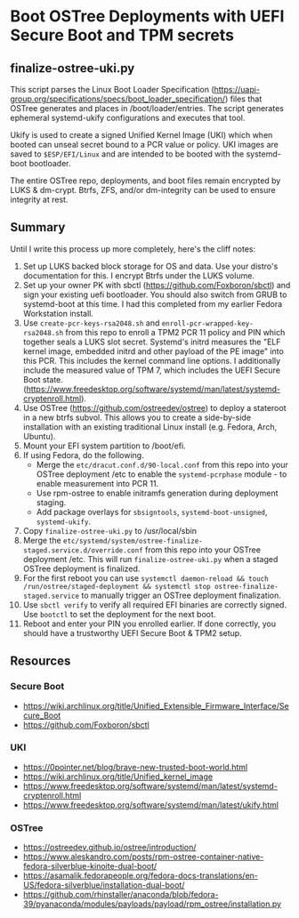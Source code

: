 # Boot OSTree Deployments with UEFI Secure Boot and TPM secrets

## finalize-ostree-uki.py

This script parses the Linux Boot Loader Specification (https://uapi-group.org/specifications/specs/boot_loader_specification/) files that OSTree generates and places in /boot/loader/entries. The script generates ephemeral systemd-ukify configurations and executes that tool.

Ukify is used to create a signed Unified Kernel Image (UKI) which when booted can unseal secret bound to a PCR value or policy. UKI images are saved to `$ESP/EFI/Linux` and are intended to be booted with the systemd-boot bootloader.

The entire OSTree repo, deployments, and boot files remain encrypted by LUKS & dm-crypt. Btrfs, ZFS, and/or dm-integrity can be used to ensure integrity at rest.

## Summary

Until I write this process up more completely, here's the cliff notes:

1. Set up LUKS backed block storage for OS and data. Use your distro's documentation for this. I encrypt Btrfs under the LUKS volume.
2. Set up your owner PK with sbctl (https://github.com/Foxboron/sbctl) and sign your existing uefi bootloader. You should also switch from GRUB to systemd-boot at this time. I had this completed from my earlier Fedora Workstation install.
3. Use `create-pcr-keys-rsa2048.sh` and `enroll-pcr-wrapped-key-rsa2048.sh` from this repo to enroll a TPM2 PCR 11 policy and PIN which together seals a LUKS slot secret. Systemd's initrd measures the "ELF kernel image, embedded initrd and other payload of the PE image" into this PCR. This includes the kernel command line options. I additionally include the measured value of TPM 7, which includes the UEFI Secure Boot state. (https://www.freedesktop.org/software/systemd/man/latest/systemd-cryptenroll.html).
4. Use OSTree (https://github.com/ostreedev/ostree) to deploy a stateroot in a new btrfs subvol. This allows you to create a side-by-side installation with an existing traditional Linux install (e.g. Fedora, Arch, Ubuntu).
5. Mount your EFI system partition to /boot/efi.
6. If using Fedora, do the following.
    - Merge the `etc/dracut.conf.d/90-local.conf` from this repo into your OSTree deployment /etc to enable the `systemd-pcrphase` module - to enable measurement into PCR 11.
    - Use rpm-ostree to enable initramfs generation during deployment staging.
    - Add package overlays for `sbsigntools`, `systemd-boot-unsigned`, `systemd-ukify`.
7. Copy `finalize-ostree-uki.py` to /usr/local/sbin
8. Merge the `etc/systemd/system/ostree-finalize-staged.service.d/override.conf` from this repo into your OSTree deployment /etc. This will run `finalize-ostree-uki.py` when a staged OSTree deployment is finalized.
9. For the first reboot you can use `systemctl daemon-reload && touch /run/ostree/staged-deployment && systemctl stop ostree-finalize-staged.service` to manually trigger an OSTree deployment finalization.
10. Use `sbctl verify` to verify all required EFI binaries are correctly signed. Use `bootctl` to set the deployment for the next boot.
11. Reboot and enter your PIN you enrolled earlier. If done correctly, you should have a trustworthy UEFI Secure Boot & TPM2 setup.

## Resources

### Secure Boot

- https://wiki.archlinux.org/title/Unified_Extensible_Firmware_Interface/Secure_Boot
- https://github.com/Foxboron/sbctl


### UKI

- https://0pointer.net/blog/brave-new-trusted-boot-world.html
- https://wiki.archlinux.org/title/Unified_kernel_image
- https://www.freedesktop.org/software/systemd/man/latest/systemd-cryptenroll.html
- https://www.freedesktop.org/software/systemd/man/latest/ukify.html


### OSTree

- https://ostreedev.github.io/ostree/introduction/
- https://www.aleskandro.com/posts/rpm-ostree-container-native-fedora-silverblue-kinoite-dual-boot/
- https://asamalik.fedorapeople.org/fedora-docs-translations/en-US/fedora-silverblue/installation-dual-boot/
- https://github.com/rhinstaller/anaconda/blob/fedora-39/pyanaconda/modules/payloads/payload/rpm_ostree/installation.py
